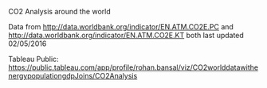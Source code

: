 CO2 Analysis around the world


Data from http://data.worldbank.org/indicator/EN.ATM.CO2E.PC and http://data.worldbank.org/indicator/EN.ATM.CO2E.KT both last updated 02/05/2016

Tableau Public: https://public.tableau.com/app/profile/rohan.bansal/viz/CO2worlddatawithenergypopulationgdpJoins/CO2Analysis
